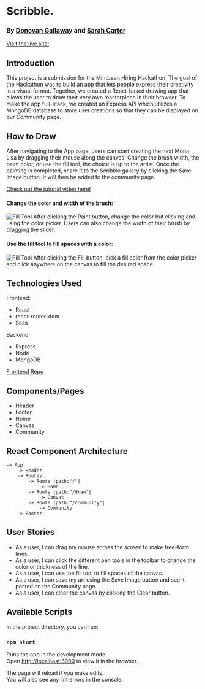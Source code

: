# Scribble.
### By [Donovan Gallaway](https://www.linkedin.com/in/donovan-gallaway/) and [Sarah Carter](https://www.linkedin.com/in/scarterwebdev/)

[Visit the live site!](https://reverent-goodall-68ffa0.netlify.app/)

## Introduction
This project is a submission for the Mintbean Hiring Hackathon. The goal of the Hackathon was to build an app that lets people express their creativity in a visual format. Together, we created a React-based drawing app that allows the user to draw their very own masterpiece in their browser. To make the app full-stack, we created an Express API which utilizes a MongoDB database to store user creations so that they can be displayed on our Community page.

## How to Draw
After navigating to the App page, users can start creating the next Mona Lisa by dragging their mouse along the canvas. Change the brush width, the paint color, or use the fill tool, the choice is up to the artist! Once the painting is completed, share it to the Scribble gallery by clicking the Save Image button. It will then be added to the community page.

[Check out the tutorial video here!](https://youtu.be/PUAebzoZHZY)

#### Change the color and width of the brush:
![Fill Tool](./public/images/width.png)
After clicking the Paint button, change the color but clicking and using the color picker. Users can also change the width of their brush by dragging the slider.

#### Use the fill tool to fill spaces with a color:
![Fill Tool](./public/images/fill.png)
After clicking the Fill button, pick a fill color from the color picker and click anywhere on the canvas to fill the desired space.

## Technologies Used
Frontend:
- React
- react-router-dom
- Sass

Backend:
- Express
- Node
- MongoDB

[Frontend Repo](https://github.com/DonovanGallaway/notms-paint)

## Components/Pages
- Header
- Footer
- Home
- Canvas
- Community

## React Component Architecture
```
-> App
    -> Header
    -> Routes
        -> Route |path:"/"|
            -> Home
        -> Route |path:"/draw"|
            -> Canvas 
        -> Route |path:"/community"|
            -> Community
    -> Footer
```

## User Stories
- As a user, I can drag my mouse across the screen to make free-form lines.
- As a user, I can click the different pen tools in the toolbar to change the color or thickness of the line.
- As a user, I can use the fill tool to fill spaces of the canvas.
- As a user, I can save my art using the Save Image button and see it posted on the Community page.
- As a user, I can clear the canvas by clicking the Clear button.

## Available Scripts

In the project directory, you can run:

### `npm start`

Runs the app in the development mode.\
Open [http://localhost:3000](http://localhost:3000) to view it in the browser.

The page will reload if you make edits.\
You will also see any lint errors in the console.